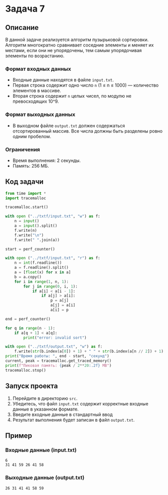 # Задача 7

## Описание

В данной задаче реализуется алгоритм пузырьковой сортировки. Алгоритм многократно сравнивает соседние элементы и меняет их местами, если они не упорядочены, тем самым упорядочивая элементы по возрастанию.

### Формат входных данных
- Входные данные находятся в файле `input.txt`.
- Первая строка содержит одно число `n` (1 ≤ n ≤ 1000) — количество элементов в массиве.
- Вторая строка содержит `n` целых чисел, по модулю не превосходящих 10^9.

### Формат выходных данных
- В выходном файле `output.txt` должен содержаться отсортированный массив. Все числа должны быть разделены ровно одним пробелом.

### Ограничения
- Время выполнения: 2 секунды.
- Память: 256 МБ.

## Код задачи

```python
from time import *
import tracemalloc

tracemalloc.start()

with open ("../txtf/input.txt", "w") as f:
    n = input()
    a = input().split()
    f.write(n)
    f.write("\n")
    f.write(" ".join(a))

start = perf_counter()

with open ("../txtf/input.txt", "r") as f:
    n = int(f.readline())
    a = f.readline().split()
    a = [float(x) for x in a]
    b = a.copy()
    for i in range(1, n, 1):
        for j in range(0, i, 1):
            if a[i] < a[i - 1]:
                if a[j] > a[i]:
                    p = a[j]
                    a[j] = a[i]
                    a[i] = p

end = perf_counter()

for q in range(n - 1):
    if a[q + 1] < a[q]:
        print("error: invalid sort")

with open ("../txtf/output.txt", "w") as f:
    f.write(str(b.index(a[0]) + 1) + " " + str(b.index(a[n // 2]) + 1) + " " + str(b.index(a[-1]) + 1))
print("Время работы: ", end - start, "секунд")
current, peak = tracemalloc.get_traced_memory()
print(f"Пиковая память: {peak / 2**20:.2f} MB")
tracemalloc.stop()
```

## Запуск проекта

1. Перейдите в директорию `src`.
2. Убедитесь, что файл `input.txt` содержит корректные входные данные в указанном формате.
3. Введите входные данные в стандартный ввод 
4. Результат выполнения будет записан в файл `output.txt`.

## Пример

### Входные данные (input.txt)
```
6
31 41 59 26 41 58
```

### Выходные данные (output.txt)
```
26 31 41 41 58 59
```
